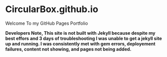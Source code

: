 # CircularBox.github.io

Welcome To my GitHub Pages Portfolio

**Developers Note, This site is not built with Jekyll because despite my best effors and 3 days of troubleshooting I was unable to get a jekyll site up and running. I was consistently met with gem errors, deployement failures, content not showing, and pages not being added.**
